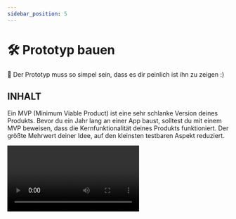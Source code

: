 ```yaml
---
sidebar_position: 5
---
```


# 🛠️ Prototyp bauen

<Callout>
  🫣 Der Prototyp muss so simpel sein, dass es dir peinlich ist ihn zu zeigen :)
</Callout>

## INHALT

Ein MVP (Minimum Viable Product) ist eine sehr schlanke Version deines Produkts. Bevor du ein Jahr lang an einer App baust, solltest du mit einem MVP beweisen, dass die Kernfunktionalität deines Produkts funktioniert. Der größte Mehrwert deiner Idee, auf den kleinsten testbaren Aspekt reduziert.

<Video sourceId="1hHMwLxN6EM" />

## BEISPIEL PROTOFY

Moritz Mann ist Gründer der Agentur Protofy und hat schon unzählige MVPs für Unternehmen gebaut.

In der Folge unseres YFN Podcasts "MACHEN" spricht er darüber, wie man es schafft nicht direkt zu komplex zu konzipieren.

<iframe  src="https://open.spotify.com/embed/episode/7eTXfhDadAouUmTnpKAJeL?utm_source=generator" width="100%" height="152" frameBorder="0" allowfullscreen="" allow="autoplay; clipboard-write; encrypted-media; fullscreen; picture-in-picture" loading="lazy"></iframe>

## PROTOTYP BAUEN

- Einer Agentur oder irgendwem viel Geld dafür geben, den Prototyp zu bauen. Eine Agentur oder Freelancer denken nicht mit. Du musst schnell viele Iterationen machen, das kannst nur du bzw. ein Team, das committet/beteiligt ist. Dein erster Prototyp wird selten das sein, was am Ende funktioniert.

- Investorengelder oder sogar einen Kredit aufnehmen wollen, um Geld für einen Prototyp zu haben. Das macht keinen Sinn. Geld löst keines deiner Probleme. Wenig Ressourcen hilft dir, effizient zu testen und einen möglichst einfachen Prototyp zu bauen. Wenn du einen Prototyp nicht ohne Geld bauen kannst und ohne Geld niemanden findest, der dir hilft, wirst du das auch mit Geld nicht.

**Wie du einen Prototyp richtig baust:**

- **Mach's selbst.** Du hast noch keine Ahnung, wie? Dann gibt es zwei Möglichkeiten: Such dir ein Team (siehe die Seite dazu) oder lerne es selbst. Wenn du es selbst lernen willst, siehe Seite "Coding". Du kannst zudem extrem viel mit No-Code Tools bauen.

- **Wichtig:** schau, dass du dich nicht im Lernen von neuen Sachen verlierst. Am Ende ist es egal wie du es baust, Hauptsache du fängst an. Nutze das, was dir am leichtesten fällt.

- Denke nicht darüber nach, wie skalierbar oder langfristig sinnvoll dein Prototyp ist. Du wirst eh noch zehn weitere Versionen bauen.

## Wie?

<Tooltipp
  toolName="Figma"
  toolDescription='Wenn du Lust hast, designen zu können, schau dir Figma an. Damit kannst du auch klickbare Prototypen bauen, vor die du Nutzer setzen kannst. So kannst du testen, ob Leute verstehen, was sie in deiner Software machen sollen, bevor du sie baust.
PS: schau, dass du alles mit "AutoLayout" baust und Frames statt Gruppen oder Rechtecken verwendest. Aber step by step. Frag einfach bei jeder Kleinigkeit ChatGPT, um besser zu werden.'
  toolSource="https://www.figma.com/"
  tutorialSource="https://www.youtube.com/watch?v=FTFaQWZBqQ8"
  buttonText="Figma öffnen"
/>

## UND DANN?
Finde heraus, wie User dein Prototyp nutzen und schreib dir das genau auf.

Wenn jemand an einer Stelle hakt, dann siehst du direkt: "Oh Shit, hier muss ich es simpler machen bzw. nochmal die UX (User Experience) überarbeiten."

Für User Research, schau mal in unser <ins>[Template](https://www.notion.so/a48e79b96ed242e49a33b04a8453e4c3?pvs=21)</ins>, dass du in Notion duplizieren kannst.

## Deep Dive Tipps

<Grid>
  <Video sourceId="II-6dDzc-80" />
</Grid>

<Button text />
